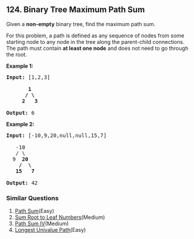 ## 124. Binary Tree Maximum Path Sum

<p>Given a <strong>non-empty</strong> binary tree, find the maximum path sum.</p>

<p>For this problem, a path is defined as any sequence of nodes from some starting node to any node in the tree along the parent-child connections. The path must contain <strong>at least one node</strong> and does not need to go through the root.</p>

<p><strong>Example 1:</strong></p>

<pre>
<strong>Input:</strong> [1,2,3]

       <strong>1</strong>
      <strong>/ \</strong>
     <strong>2</strong>   <strong>3</strong>

<strong>Output:</strong> 6
</pre>

<p><strong>Example 2:</strong></p>

<pre>
<strong>Input:</strong> [-10,9,20,null,null,15,7]

&nbsp;  -10
&nbsp; &nbsp;/ \
&nbsp; 9 &nbsp;<strong>20</strong>
&nbsp; &nbsp; <strong>/ &nbsp;\</strong>
&nbsp; &nbsp;<strong>15 &nbsp; 7</strong>

<strong>Output:</strong> 42
</pre>


### Similar Questions
  1. [Path Sum](https://github.com/openset/leetcode/tree/master/solution/path-sum)(Easy)
  1. [Sum Root to Leaf Numbers](https://github.com/openset/leetcode/tree/master/solution/sum-root-to-leaf-numbers)(Medium)
  1. [Path Sum IV](https://github.com/openset/leetcode/tree/master/solution/path-sum-iv)(Medium)
  1. [Longest Univalue Path](https://github.com/openset/leetcode/tree/master/solution/longest-univalue-path)(Easy)
